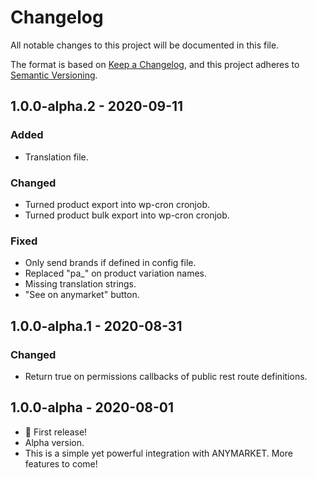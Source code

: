 # Changelog

All notable changes to this project will be documented in this file.

The format is based on [Keep a Changelog](https://keepachangelog.com/en/1.0.0/),
and this project adheres to [Semantic Versioning](https://semver.org/spec/v2.0.0.html).

## 1.0.0-alpha.2 - 2020-09-11

### Added

- Translation file.

### Changed

- Turned product export into wp-cron cronjob.
- Turned product bulk export into wp-cron cronjob.

### Fixed

- Only send brands if defined in config file.
- Replaced "pa_" on product variation names.
- Missing translation strings.
- "See on anymarket" button.

## 1.0.0-alpha.1 - 2020-08-31

### Changed

- Return true on permissions callbacks of public rest route definitions.

## 1.0.0-alpha - 2020-08-01

- 🎉 First release!
- Alpha version.
- This is a simple yet powerful integration with ANYMARKET. More features to come!
